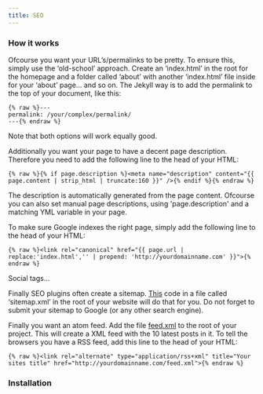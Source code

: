 ```yaml
---
title: SEO
---
```


### How it works

Ofcourse you want your URL’s/permalinks to be pretty. To ensure this, simply use the ‘old-school’ approach. Create an ‘index.html’ in the root for the homepage and a folder called ‘about’ with another ‘index.html’ file inside for your ‘about’ page... and so on. The Jekyll way is to add the permalink to the top of your document, like this:

```
{% raw %}---
permalink: /your/complex/permalink/
---{% endraw %}
```
Note that both options will work equally good. 

Additionally you want your page to have a decent page description. Therefore you need to add the following line to the head of your HTML:

```
{% raw %}{% if page.description %}<meta name="description" content="{{ page.content | strip_html | truncate:160 }}" />{% endif %}{% endraw %}
```

The description is automatically generated from the page content. Ofcourse you can also set manual page descriptions, using 'page.description' and a matching YML variable in your page.

To make sure Google indexes the right page, simply add the following line to the head of your HTML:

```
{% raw %}<link rel="canonical" href="{{ page.url | replace:'index.html','' | prepend: 'http://yourdomainname.com' }}">{% endraw %}
```

Social tags...

Finally SEO plugins often create a sitemap. [This](https://github.com/CloudCannon/Jekyll-Tips/blob/master/sitemap.xml) code in a file called ‘sitemap.xml’ in the root of your website will do that for you. Do not forget to submit your sitemap to Google (or any other search engine).

Finally you want an atom feed. Add the file [feed.xml](https://github.com/jnvsor/jekyll-dynamic-menu/blob/master/feed.xml) to the root of your project. This will create a XML feed with the 10 latest posts in it. To tell the browsers you have a RSS feed, add this line to the head of your HTML:

```
{% raw %}<link rel="alternate" type="application/rss+xml" title="Your sites title" href="http://yourdomainname.com/feed.xml">{% endraw %}
```

### Installation

